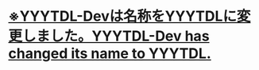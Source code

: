 # [※YYYTDL-Devは名称をYYYTDLに変更しました。YYYTDL-Dev has changed its name to YYYTDL.](https://github.com/yyhome-tromb/YYYTDL)
